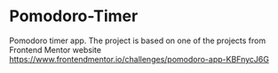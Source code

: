 # Pomodoro-Timer
Pomodoro timer app. The project is based on one of the projects from Frontend Mentor website https://www.frontendmentor.io/challenges/pomodoro-app-KBFnycJ6G
